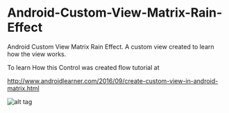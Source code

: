 # Android-Custom-View-Matrix-Rain-Effect
Android Custom View Matrix Rain Effect. A custom view created to learn how the view works.


To learn How this Control was created flow tutorial at 

http://www.androidlearner.com/2016/09/create-custom-view-in-android-matrix.html



![alt tag](https://github.com/sapandang/Android-Custom-View-Matrix-Rain-Effect/blob/master/androidlearner.com%20android%20learn%20sc1.jpeg)
